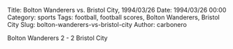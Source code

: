 Title: Bolton Wanderers vs. Bristol City, 1994/03/26
Date: 1994/03/26 00:00
Category: sports
Tags: football, football scores, Bolton Wanderers, Bristol City
Slug: bolton-wanderers-vs-bristol-city
Author: carbonero


Bolton Wanderers 2 - 2 Bristol City
